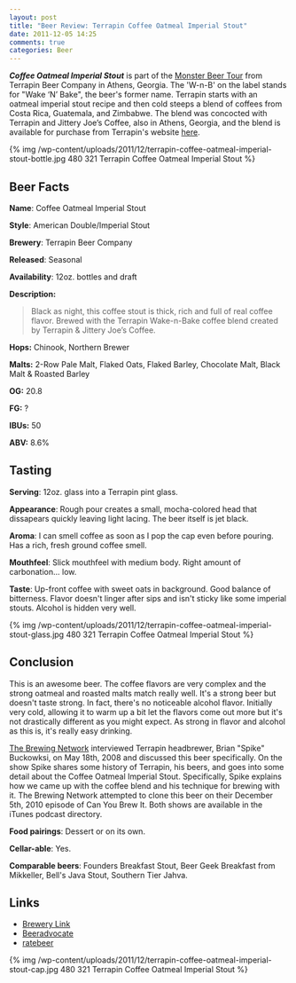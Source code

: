 ```yaml
---
layout: post
title: "Beer Review: Terrapin Coffee Oatmeal Imperial Stout"
date: 2011-12-05 14:25
comments: true
categories: Beer
---
```

*__Coffee Oatmeal Imperial Stout__* is part of the [Monster Beer Tour](http://terrapinbeer.com/brew/monster-beer/) from Terrapin Beer Company in Athens, Georgia. The 'W-n-B' on the label stands for "Wake ‘N’ Bake", the beer's former name. Terrapin starts with an oatmeal imperial stout recipe and then cold steeps a blend of coffees from Costa Rica, Guatemala, and Zimbabwe. The blend was concocted with Terrapin and Jittery Joe’s Coffee, also in Athens, Georgia, and the blend is available for purchase from Terrapin's website [here](http://terrapinbeer.com/store/).

{% img /wp-content/uploads/2011/12/terrapin-coffee-oatmeal-imperial-stout-bottle.jpg 480 321 Terrapin Coffee Oatmeal Imperial Stout %}

## Beer Facts

**Name**: Coffee Oatmeal Imperial Stout

**Style**: American Double/Imperial Stout

**Brewery**: Terrapin Beer Company

**Released**: Seasonal

**Availability**: 12oz. bottles and draft

**Description:**

>Black as night, this coffee stout is thick, rich and full of real coffee flavor. Brewed with the Terrapin Wake-n-Bake coffee blend created by Terrapin & Jittery Joe’s Coffee.

**Hops:** Chinook, Northern Brewer

**Malts:** 2-Row Pale Malt, Flaked Oats, Flaked Barley, Chocolate Malt, Black Malt & Roasted Barley

**OG:** 20.8

**FG:** ?

**IBUs:** 50

**ABV:** 8.6%

## Tasting

**Serving**: 12oz. glass into a Terrapin pint glass.

**Appearance**: Rough pour creates a small, mocha-colored head that dissapears quickly leaving light lacing. The beer itself is jet black.

**Aroma**: I can smell coffee as soon as I pop the cap even before pouring. Has a rich, fresh ground coffee smell.

**Mouthfeel**: Slick mouthfeel with medium body. Right amount of carbonation... low.

**Taste**: Up-front coffee with sweet oats in background. Good balance of bitterness. Flavor doesn't linger after sips and isn't sticky like some imperial stouts. Alcohol is hidden very well.

{% img /wp-content/uploads/2011/12/terrapin-coffee-oatmeal-imperial-stout-glass.jpg 480 321 Terrapin Coffee Oatmeal Imperial Stout %}

## Conclusion
This is an awesome beer. The coffee flavors are very complex and the strong oatmeal and roasted malts match really well. It's a strong beer but doesn't taste strong. In fact, there's no noticeable alcohol flavor. Initially very cold, allowing it to warm up a bit let the flavors come out more but it's not drastically different as you might expect. As strong in flavor and alcohol as this is, it's really easy drinking.

[The Brewing Network](http://www.thebrewingnetwork.com/) interviewed Terrapin headbrewer, Brian "Spike" Buckowksi, on May 18th, 2008 and discussed this beer specifically. On the show Spike shares some history of Terrapin, his beers, and goes into some detail about the Coffee Oatmeal Imperial Stout. Specifically, Spike explains how we came up with the coffee blend and his technique for brewing with it. The Brewing Network attempted to clone this beer on their December 5th, 2010 episode of Can You Brew It. Both shows are available in the iTunes podcast directory.

**Food pairings**: Dessert or on its own.

**Cellar-able**: Yes.

**Comparable beers**: Founders Breakfast Stout, Beer Geek Breakfast from Mikkeller, Bell's Java Stout, Southern Tier Jahva.

## Links

* [Brewery Link](http://terrapinbeer.com/brew/monster-beer/wake-n-bake-coffee-oatmeal-imperial-stout/)
* [Beeradvocate](http://beeradvocate.com/beer/profile/2372/21950)
* [ratebeer](http://www.ratebeer.com/beer/terrapin-wake-n-bake-coffee-oatmeal-imperial-stout/42303/)

{% img /wp-content/uploads/2011/12/terrapin-coffee-oatmeal-imperial-stout-cap.jpg 480 321 Terrapin Coffee Oatmeal Imperial Stout %}

